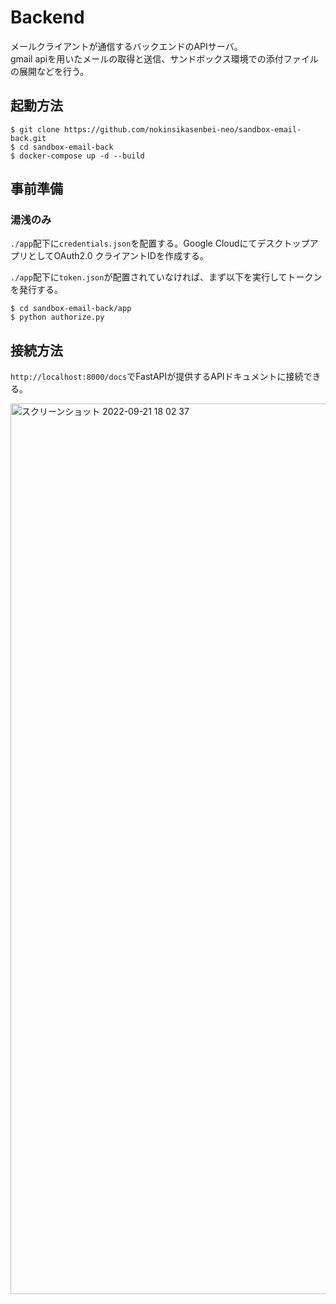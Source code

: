 # Backend 
メールクライアントが通信するバックエンドのAPIサーバ。<br>gmail apiを用いたメールの取得と送信、サンドボックス環境での添付ファイルの展開などを行う。

## 起動方法

```
$ git clone https://github.com/nokinsikasenbei-neo/sandbox-email-back.git
$ cd sandbox-email-back
$ docker-compose up -d --build
```

## 事前準備
### 湯浅のみ
`./app`配下に`credentials.json`を配置する。Google CloudにてデスクトップアプリとしてOAuth2.0 クライアントIDを作成する。

`./app`配下に`token.json`が配置されていなければ、まず以下を実行してトークンを発行する。
```
$ cd sandbox-email-back/app
$ python authorize.py
```

## 接続方法
`http://localhost:8000/docs`でFastAPIが提供するAPIドキュメントに接続できる。

<img width="1425" alt="スクリーンショット 2022-09-21 18 02 37" src="https://user-images.githubusercontent.com/41631269/191462854-81079348-fbeb-403f-b5ed-4f2a7fb4775d.png">